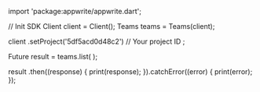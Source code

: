 import 'package:appwrite/appwrite.dart';

// Init SDK
Client client = Client();
Teams teams = Teams(client);

client
    .setProject('5df5acd0d48c2') // Your project ID
;

Future result = teams.list(
);

result
  .then((response) {
    print(response);
  }).catchError((error) {
    print(error);
  });